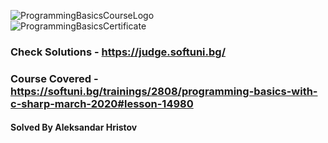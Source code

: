 ![ProgrammingBasicsCourseLogo](https://softuni.bg/Files/Courses/pb-site-pic.png)                                    
![ProgrammingBasicsCertificate](https://softuni.bg/certificates/certificates/converttoimage/77117?code=b8844e97)                                          
                                         
                                           
                                           
                                           
                                           
                                           
                                            
 ###                                             Check Solutions - https://judge.softuni.bg/


###                     Course Covered - https://softuni.bg/trainings/2808/programming-basics-with-c-sharp-march-2020#lesson-14980



####                                             Solved By Aleksandar Hristov 

